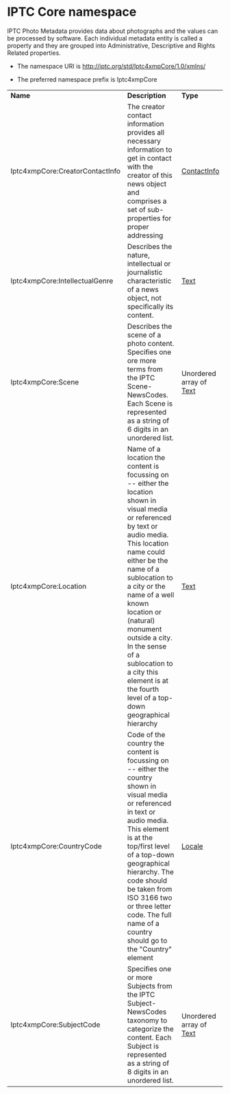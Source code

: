 # IPTC Core namespace

IPTC Photo Metadata provides data about photographs and the values can be processed by software. Each individual metadata entity is called a property and they are grouped into Administrative, Descriptive and Rights Related properties.

- The namespace URI is http://iptc.org/std/Iptc4xmpCore/1.0/xmlns/

- The preferred namespace prefix is Iptc4xmpCore

|    |           |    |
|----|-----------|----|
|**Name**|**Description**|**Type**|
|Iptc4xmpCore:CreatorContactInfo|The creator contact information provides all necessary information to get in contact with the creator of this news object and comprises a set of sub-properties for proper addressing  |[ContactInfo](./XMPDataTypes/ContactInfo.md)|
|Iptc4xmpCore:IntellectualGenre|Describes the nature, intellectual or journalistic characteristic of a news object, not specifically its content.  |[Text](./XMPDataTypes/CoreProperties.md#text)|
|Iptc4xmpCore:Scene|Describes the scene of a photo content. Specifies one ore more terms from the IPTC Scene-NewsCodes. Each Scene is represented as a string of 6 digits in an unordered list.  |Unordered array of [Text](./XMPDataTypes/CoreProperties.md#text)|
|Iptc4xmpCore:Location|Name of a location the content is focussing on -- either the location shown in visual media or referenced by text or audio media. This location name could either be the name of a sublocation to a city or the name of a well known location or (natural) monument outside a city. In the sense of a sublocation to a city this element is at the fourth level of a top-down geographical hierarchy  |[Text](./XMPDataTypes/CoreProperties.md#text)|
|Iptc4xmpCore:CountryCode|Code of the country the content is focussing on -- either the country shown in visual media or referenced in text or audio media. This element is at the top/first level of a top-down geographical hierarchy. The code should be taken from ISO 3166 two or three letter code. The full name of a country should go to the "Country" element  |[Locale](./XMPDataTypes/CoreProperties.md#locale)|
|Iptc4xmpCore:SubjectCode|Specifies one or more Subjects from the IPTC Subject-NewsCodes taxonomy to categorize the content. Each Subject is represented as a string of 8 digits in an unordered list.  |Unordered array of [Text](./XMPDataTypes/CoreProperties.md#text)|
